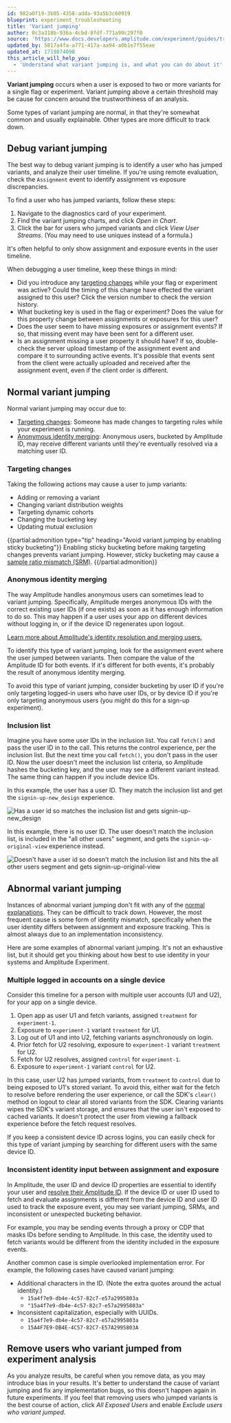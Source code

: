 ```yaml
---
id: 982a0f19-3b05-4358-adda-93a5b3c60919
blueprint: experiment_troubleshooting
title: 'Variant jumping'
author: 0c3a318b-936a-4cbd-8fdf-771a90c297f0
source: 'https://www.docs.developers.amplitude.com/experiment/guides/troubleshooting/variant-jumping/'
updated_by: 5817a4fa-a771-417a-aa94-a0b1e7f55eae
updated_at: 1719874098
this_article_will_help_you:
  - 'Understand what variant jumping is, and what you can do about it'
---
```

**Variant jumping** occurs when a user is exposed to two or more variants for a single flag or experiment. Variant jumping above a certain threshold may be cause for concern around the trustworthiness of an analysis.

Some types of variant jumping are normal, in that they're somewhat common and usually explainable. Other types are more difficult to track down. 

## Debug variant jumping 

The best way to debug variant jumping is to identify a user who has jumped variants, and analyze their user timeline. If you're using remote evaluation, check the `Assignment` event to identify assignment vs exposure discrepancies.

To find a user who has jumped variants, follow these steps:

1. Navigate to the diagnostics card of your experiment.
2. Find the variant jumping charts, and click *Open in Chart*.
3. Click the bar for users who jumped variants and click *View User Streams*. (You may need to use uniques instead of a formula.)

It's often helpful to only show assignment and exposure events in the user timeline.

When debugging a user timeline, keep these things in mind:

* Did you introduce any [targeting changes](#targeting-changes) while your flag or experiment was active? Could the timing of this change have effected the variant assigned to this user? Click the version number to check the version history.
* What bucketing key is used in the flag or experiment? Does the value for this property change between assignments or exposures for this user?
* Does the user seem to have missing exposures or assignment events? If so, that missing event may have been sent for a different user.
* Is an assignment missing a user property it should have? If so, double-check the server upload timestamp of the assignment event and compare it to surrounding active events. It's possible that events sent from the client were actually uploaded and received after the assignment event, even if the client order is different.

## Normal variant jumping

Normal variant jumping may occur due to:

* [Targeting changes](#targeting-changes): Someone has made changes to targeting rules while your experiment is running.
* [Anonymous identity merging](#anonymous-identity-merging): Anonymous users, bucketed by Amplitude ID, may receive different variants until they're eventually resolved via a matching user ID.

### Targeting changes

Taking the following actions may cause a user to jump variants:

* Adding or removing a variant
* Changing variant distribution weights
* Targeting dynamic cohorts
* Changing the bucketing key
* Updating mutual exclusion

{{partial:admonition type="tip" heading="Avoid variant jumping by enabling sticky bucketing"}}
Enabling sticky bucketing before making targeting changes prevents variant jumping. However, sticky bucketing may cause a [sample ratio mismatch (SRM)](/docs/feature-experiment/troubleshooting/sample-ratio-mismatch).
{{/partial:admonition}}

### Anonymous identity merging

The way Amplitude handles anonymous users can sometimes lead to variant jumping. Specifically, Amplitude merges anonymous IDs with the correct existing user IDs (if one exists) as soon as it has enough information to do so. This may happen if a user uses your app on different devices without logging in, or if the device ID regenerates upon logout.

[Learn more about Amplitude's identity resolution and merging users.](/docs/cdp/sources/instrument-track-unique-users)

To identify this type of variant jumping, look for the assignment event where the user jumped between variants. Then compare the value of the Amplitude ID for both events. If it's different for both events, it's probably the result of anonymous identity merging.

To avoid this type of variant jumping, consider bucketing by user ID if you're only targeting logged-in users who have user IDs, or by device ID if you're only targeting anonymous users (you might do this for a sign-up experiment).

### Inclusion list

Imagine you have some user IDs in the inclusion list. You call `fetch()` and pass the user ID in to the call. This returns the control experience, per the inclusion list. But the next time you call `fetch()`, you don't pass in the user ID. Now the user doesn't meet the inclusion list criteria, so Amplitude hashes the bucketing key, and the user may see a different variant instead. The same thing can happen if you include device IDs.

In this example, the user has a user ID. They match the inclusion list and get the `signin-up-new_design` experience.

![Has a user id so matches the inclusion list and gets signin-up-new_design](statamic://asset::help_center_conversions::experiment-troubleshoot/inclusion-list-variant-jumping-1.png)

In this example, there is no user ID. The user doesn't match the inclusion list, is included in the "all other users" segment, and gets the `signin-up-original-view` experience instead.

![Doesn't have a user id so doesn't match the inclusion list and hits the all other users segment and gets signin-up-original-view](statamic://asset::help_center_conversions::experiment-troubleshoot/inclusion-list-variant-jumping-2.png)

## Abnormal variant jumping

Instances of abnormal variant jumping don't fit with any of the [normal explanations](#normal-variant-jumping). They can be difficult to track down. However, the most frequent cause is some form of identity mismatch, specifically when the user identity differs between assignment and exposure tracking. This is almost always due to an implementation inconsistency.

Here are some examples of abnormal variant jumping. It's not an exhaustive list, but it should get you thinking about how best to use identity in your systems and Amplitude Experiment.

### Multiple logged in accounts on a single device

Consider this timeline for a person with multiple user accounts (U1 and U2), for your app on a single device.

1. Open app as user U1 and fetch variants, assigned `treatment` for `experiment-1`.
2. Exposure to `experiment-1` variant `treatment` for U1.
3. Log out of U1 and into U2, fetching variants asynchronously on login.
4. Prior fetch for U2 resolving, exposure to `experiment-1` variant `treatment` for U2.
5. Fetch for U2 resolves, assigned `control` for `experiment-1`.
6. Exposure to `experiment-1` variant `control` for U2.

In this case, user U2 has jumped variants, from `treatment` to `control` due to being exposed to U1's stored variant. To avoid this, either wait for the fetch to resolve before rendering the user experience, or call the SDK's `clear()` method on logout to clear all stored variants from the SDK. Clearing variants wipes the SDK's variant storage, and ensures that the user isn't exposed to cached variants. It doesn't protect the user from viewing a fallback experience before the fetch request resolves.

If you keep a consistent device ID across logins, you can easily check for this type of variant jumping by searching for different users with the same device ID.

### Inconsistent identity input between assignment and exposure

In Amplitude, the user ID and device ID properties are essential to identify your user and [resolve their Amplitude ID](/docs/cdp/sources/instrument-track-unique-users). If the device ID or user ID used to fetch and evaluate assignments is different from the device ID and user ID used to track the exposure event, you may see variant jumping, SRMs, and inconsistent or unexpected bucketing behavior.

For example, you may be sending events through a proxy or CDP that masks IDs before sending to Amplitude. In this case, the identity used to fetch variants would be different from the identity included in the exposure events.

Another common case is simple overlooked implementation error. For example, the following cases have caused variant jumping:

* Additional characters in the ID. (Note the extra quotes around the actual identity.)
    * `15a4f7e9-db4e-4c57-82c7-e57a2995803a`
    * `"15a4f7e9-db4e-4c57-82c7-e57a2995803a"`
* Inconsistent capitalization, especially with UUIDs.
    * `15a4f7e9-db4e-4c57-82c7-e57a2995803a`
    * `15A4F7E9-DB4E-4C57-82C7-E57A2995803A`

## Remove users who variant jumped from experiment analysis

As you analyze results, be careful when you remove data, as you may introduce bias in your results. It's better to understand the cause of variant jumping and fix any implementation bugs, so this doesn't happen again in future  experiments. If you feel that removing users who jumped variants is the best course of action, click *All Exposed Users* and enable *Exclude users who variant jumped*.